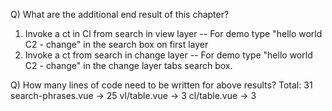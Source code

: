 Q) What are the additional end result of this chapter?

1. Invoke a ct in Cl from search in view layer
   -- For demo type "hello world C2 - change" in the search box on first layer
2. Invoke a ct from search in change layer
   -- For demo type "hello world C2 - change" in the change layer tabs search box.

Q) How many lines of code need to be written for above results?
Total: 31
search-phrases.vue -> 25
vl/table.vue -> 3
cl/table.vue -> 3

